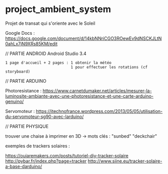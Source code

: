 # project_ambient_system

Projet de transat qui s'oriente avec le Soleil

Google Docs :
https://docs.google.com/document/d/14kbNNriCGO3ROewEv9dNSCKJLtN0ahLx7jN9XRs85KM/edit


// PARTIE ANDROID
  Android Studio 3.4
  
    1 page d'accueil + 2 pages : 1 obtenir la météo 
                                 1 pour effectuer les rotations (cf storyboard) 


// PARTIE ARDUINO

Photoresistance :
https://www.carnetdumaker.net/articles/mesurer-la-luminosite-ambiante-avec-une-photoresistance-et-une-carte-arduino-genuino/

Servomoteur :
https://itechnofrance.wordpress.com/2013/05/05/utilisation-du-servomoteur-sg90-avec-larduino/

// PARTIE PHYSIQUE

trouver une chaise à imprimer en 3D -> mots clés : "sunbed" "deckchair"

exemples de trackers solaires :

https://ouiaremakers.com/posts/tutoriel-diy-tracker-solaire
http://pybar.fr/index.php?page=tracker
http://www.siine.eu/tracker-solaire-a-base-darduino/
